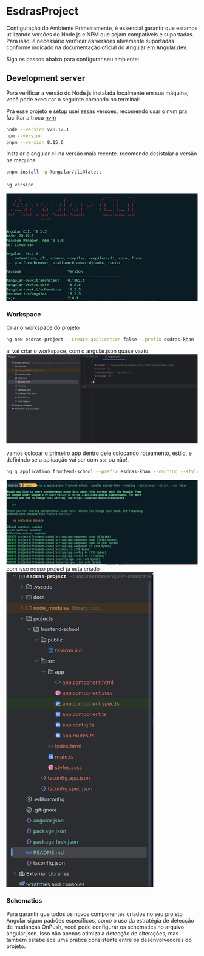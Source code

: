 # EsdrasProject






Configuração do Ambiente
Primeiramente, é essencial garantir que estamos utilizando versões do Node.js e NPM que sejam compatíveis e suportadas. Para isso, é necessário verificar as versões ativamente suportadas conforme indicado na documentação oficial do Angular em Angular.dev.

Siga os passos abaixo para configurar seu ambiente:



## Development server
Para verificar a versão do Node.js instalada localmente em sua máquina, você pode executar o seguinte comando no terminal:

Pra esse projeto e setup usei  essas versoes, recomendo usar o nvm pra facilitar a troca
[nvm](https://github.com/nvm-sh/nvm)
```bash
node --version v20.12.1
npm --version 
pnpm --version 8.15.6
```

Instalar o angular cli na versão mais recente.
recomendo desistalar a versão na maquina
```bash
pnpm install -g @angular/cli@latest

ng version
```
![img.png](docs/imgs/img.png)
### Workspace
Criar o workspace do projeto

```bash
ng new esdras-project --create-application false --prefix esdras-khan
```

ai vai criar o workspace, com o angular.json quase vazio
![img_1.png](docs/imgs/img_1.png)

vamos colcoar o primeiro app dentro dele
colocando roteamento, estilo, e definindo se a aplicação vai ser com ssr ou não!.
```bash
ng g application frontend-school --prefix esdras-khan --routing --style=scss --strict --ssr false

```
![img_1.png](docs/imgs/img2.png)
com isso nosso project ja esta criado
![img.png](docs/imgs/appcriado.png)

### Schematics
Para garantir que todos os novos componentes criados no seu projeto Angular 
sigam padrões específicos,
como o uso da estratégia de detecção de mudanças OnPush, 
você pode configurar os schematics no arquivo angular.json.
Isso não apenas otimiza a detecção de alterações, mas também 
estabelece uma prática consistente entre os desenvolvedores do projeto.





